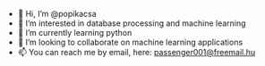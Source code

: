 - 👋 Hi, I’m @popikacsa
- 👀 I’m interested in database processing and machine learning 
- 🌱 I’m currently learning python
- 💞️ I’m looking to collaborate on machine learning applications
- 📫 You can reach me by email, here: passenger001@freemail.hu

<!---
popikacsa/popikacsa is a ✨ special ✨ repository because its `README.md` (this file) appears on your GitHub profile.
You can click the Preview link to take a look at your changes.
--->
